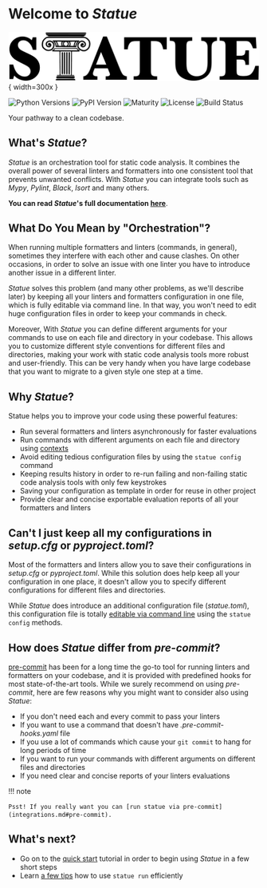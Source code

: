 # Welcome to *Statue*
![Logo](img/logo.jpg){ width=300x }

![Python Versions](https://img.shields.io/pypi/pyversions/statue)
![PyPI Version](https://img.shields.io/pypi/v/statue)
![Maturity](https://img.shields.io/pypi/status/statue)
![License](https://img.shields.io/pypi/l/statue)
![Build Status](https://github.com/saroad2/statue/workflows/CI/badge.svg?branch=main)

Your pathway to a clean codebase.

## What's *Statue*?

*Statue* is an orchestration tool for static code analysis. It combines the overall
power of several linters and formatters into one consistent tool that prevents
unwanted conflicts. With *Statue* you can integrate tools such as *Mypy*, *Pylint*,
*Black*, *Isort* and many others.

**You can read *Statue*'s full documentation [here](https://saroad2.github.io/statue/)**.

## What Do You Mean by "Orchestration"?

When running multiple formatters and linters (commands, in general), sometimes they interfere with each other and
cause clashes. On other occasions, in order to solve an issue with one linter you have to introduce another issue
in a different linter. 

*Statue* solves this problem (and many other problems, as we'll describe later) by keeping all
your linters and formatters configuration in one file, which is fully editable via command line. In that way,
you won't need to edit huge configuration files in order to keep your commands in check.

Moreover, With *Statue* you can define different arguments for your commands to use on each file
and directory in your codebase. This allows you to customize different style conventions for different files and
directories, making your work with static code analysis tools more robust and user-friendly. This can be very handy
when you have large codebase that you want to migrate to a given style one step at a time.  

## Why *Statue*?

Statue helps you to improve your code using these powerful features:

- Run several formatters and linters asynchronously for faster evaluations
- Run commands with different arguments on each file and directory
using [contexts](tutorials/contexts.md)
- Avoid editing tedious configuration files by using the `statue config` command
- Keeping results history in order to re-run failing and non-failing static code analysis tools with only few
keystrokes
- Saving your configuration as template in order for reuse in other project
- Provide clear and concise exportable evaluation reports of all your formatters and linters

## Can't I just keep all my configurations in *setup.cfg* or *pyproject.toml*?

Most of the formatters and linters allow you to save their configurations in *setup.cfg* or *pyproject.toml*.
While this solution does help keep all your configuration in one place, it doesn't allow you to specify different
configurations for different files and directories.

While *Statue* does introduce an additional configuration file (*statue.toml*), this configuration file is totally
[editable via command line](tutorials/configuration.md) using the `statue config` methods.

## How does *Statue* differ from *pre-commit*?

[pre-commit](https://github.com/pre-commit/pre-commit) has been for a long time the go-to tool for running linters and
formatters on your codebase, and it is provided with predefined hooks for most state-of-the-art tools.
While we surely recommend on using *pre-commit*, here are few reasons why you might want to consider also
using *Statue*:

* If you don't need each and every commit to pass your linters
* If you want to use a command that doesn't have *.pre-commit-hooks.yaml* file
* If you use a lot of commands which cause your `git commit` to hang for long periods of time
* If you want to run your commands with different arguments on different files and directories
* If you need clear and concise reports of your linters evaluations

!!! note

    Psst! If you really want you can [run statue via pre-commit](integrations.md#pre-commit).

## What's next?

- Go on to the [quick start](tutorials/quick_start.md) tutorial in order to begin using *Statue* in a few 
short steps
- Learn [a few tips](tutorials/run_efficiently.md) how to use `statue run` efficiently